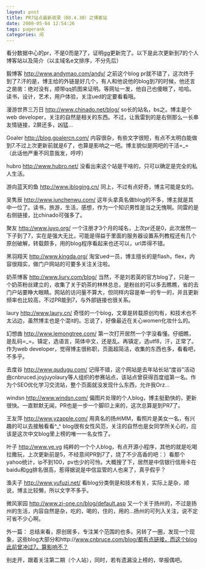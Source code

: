 ```yaml
---
layout: post
title: PR7站点最新收录（08.4.30）之博客站
date: 2008-05-04 12:54:26
tags: pagerank
categories: 闲
---
```

看分数据中心的pr，不是0而是7了，证明gg更新完了。以下是此次更新到7的个人博客站以及简介（以主域名e文排序，不分先后）

毅博客 http://www.andymao.com/andy/
之前这个blog pr就不错了，这次终于到了7.汗的是，博主给的外链是好几个，有人和他说他的blog到7的时候，他还言之凿凿：绝对没有，顺带qq抓图来证明。等网址一发，他自己也傻眼了，哈哈。读书，设计，艺术，用户体验，关注ued的定要看看哦。

漫游世界三万日 http://www.chinado.net/blog/ 
so长的站名，bs之。博主是个web developer，关注的自然是相关的东西。不过，让我雷到的是右侧那么一长串友情链接，2屏还多，凶猛...

Goaler http://blog.goalercn.com/
内容很杂，有些文字很短，有点不太明白能做到7.不过上次更新前就是6了，也算是影响之一吧。博主貌似是网吧的干活=_=（此话他严重不同意我发，哼哼）

hubro http://www.hubro.net/ 
没看出来这个站是干啥的，只可以确定是完全的私人生活。

游向蓝天的鱼 http://www.ibloging.cn/
同上，不过有点好奇，博主可能是女的。

吴隽辰 http://www.junchenwu.com/
这年头拿真名做blog的不多，博主就是其中一位了。读书，旅游，生活，感想，作为一个知识男性是当之无愧啊。同雷的是右侧链接，比chinado可强多了。

聚友 http://www.juyo.org/
一个注册才3个月的域名，上次pr还是0，此次居然一下子到了7，实在是强大无比，可能是得益于里面的服务器设置系列教程还有几个原创破解，转载颇多，用的blog程序看起来也还可以，url弄得不错。

黑羽翔天 http://www.kingda.org/
淘宝ued一员，博主擅长的是flash，flex，内容很翔实，做门户网站的可要多关注关注啦。

奶茶博客 http://www.liury.com/blog/
当然，不是刘若英的官方blog了，只是一个奶茶粉丝建立的，收集了关于奶茶的林林总总，是粉丝的可以多去瞧瞧，省的去门户站要睁大眼睛。网站的访问量不算大，但同样内容是单一的专一的，并且更新频率也比较高，不过PR能到7，与外部链接也很关系。

laury http://www.laury.cn/
奇怪的一个blog，文章是转载原创均有，和技术也不太沾边，虽然博主也是个混it的。忘说了，好像最近在关心women化妆什么的。

幻想曲 http://www.lemongtree.com/
第一次打开居然一个字没看懂。仔细瞧，是乱码=_=。镇定，选语言，简体中文，还是乱。再镇定，选utf8，汗，正常了。作为web developer，觉得博主很称职，页面超简洁，收集的东西也多，看看吧，不多乎。

去度谷 http://www.qudugu.com/
记得不错，这个网站是去年站长站“度谷”活动由cnbruced.joyjuyolaury等人组织的参赛站点，该站点曾获得百度组第一名。作为个SEO优化学习交流站，整个页面就没发现什么东西，允许我Orz...

windsn http://www.windsn.com/
偏图片处理的个人blog，博主挺勤快的，更新很快。一直默默无闻，PR也是一步一个脚印上来的，这次总算是到PR7了。

王友萍 http://www.yzapple.com/
用真名的扬州MM，看照片是美女一名，有兴趣的可以去接触看看^_^ blog很有女性风范，关注的自然也是女同学所关心的，应该是这次中文blog里上榜的唯一一名女性了。

叶子 http://www.ye.vg
纯粹的一个个人blog，有点开源小程序，其他的就是吃喝拉撒玩，上次更新前是5，不经意间PR到7了，烧了不少高香的吧：）看那个yahoo统计，ip不到100，pv也少的可怜。大概搜了下，居然是中信银行信用卡在baidu和gg排名很高，惹得据说是中信监管的人也来了，真乎假乎？

渔夫子 http://www.yufuzi.net/
看blog分类倒是和技术有关，实际上是杂，顺说，博主比较懒，所以文字不多乎。

微风家园 http://www.zj-one.cn/blog/default.asp
又一个关于扬州的，不过是扬州的生活，内容自然是杂，吃的，喝的，住的，用的...扬州的可列入关注，说不定可省不少心啊。

外一篇：
总结来看，原创居多，专注某个范围的也多。另转了一圈，发现一个现象，这些blog大部分和http://www.cnbruce.com/blog/都有点链接，而这个blog此前曾冲过7。算影响不？

别走开，跟着关注第二期（个人站），同时，若有遗漏没上榜的，举报偶吧。